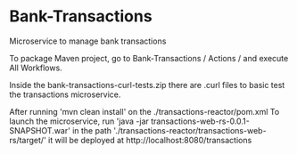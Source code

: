 # Bank-Transactions
Microservice to manage bank transactions


To package Maven project, go to Bank-Transactions / Actions / and execute All Workflows.

Inside the bank-transactions-curl-tests.zip there are .curl files to basic test the transactions microservice.

After running 'mvn clean install' on the ./transactions-reactor/pom.xml
To launch the microservice, run 'java -jar transactions-web-rs-0.0.1-SNAPSHOT.war' in the path './transactions-reactor/transactions-web-rs/target/' it will be deployed at http://localhost:8080/transactions
